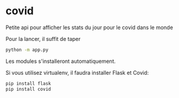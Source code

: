 # covid
Petite api pour afficher les stats du jour pour le covid dans le monde 

Pour la lancer, il suffit de taper 
```bash
python -m app.py
```
Les modules s'installeront automatiquement.

Si vous utilisez virtualenv, il faudra installer Flask et Covid:
```bash
pip install flask
pip install covid
```
